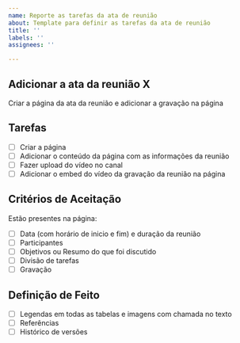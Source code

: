 ```yaml
---
name: Reporte as tarefas da ata de reunião
about: Template para definir as tarefas da ata de reunião
title: ''
labels: ''
assignees: ''

---
```


## Adicionar a ata da reunião X

Criar a página da ata da reunião e adicionar a gravação na página

## Tarefas

- [ ] Criar a página
- [ ] Adicionar o conteúdo da página com as informações da reunião
- [ ] Fazer upload do vídeo no canal
- [ ] Adicionar o embed do vídeo da gravação da reunião na página

## Critérios de Aceitação

Estão presentes na página:

- [ ] Data (com horário de inicio e fim) e duração da reunião
- [ ] Participantes
- [ ] Objetivos ou Resumo do que foi discutido
- [ ] Divisão de tarefas
- [ ] Gravação

## Definição de Feito 

- [ ] Legendas em todas as tabelas e imagens com chamada no texto
- [ ] Referências
- [ ] Histórico de versões
